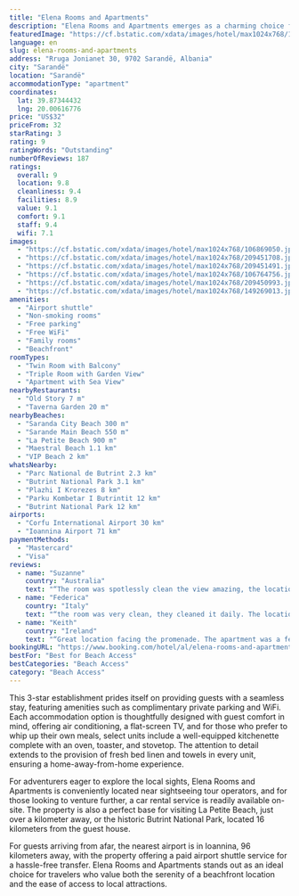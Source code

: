 ```yaml
---
title: "Elena Rooms and Apartments"
description: "Elena Rooms and Apartments emerges as a charming choice for travelers seeking comfort and convenience in Sarandë."
featuredImage: "https://cf.bstatic.com/xdata/images/hotel/max1024x768/106869050.jpg?k=1154d792eb263f2c362556e0827e9a9f65367c422335d75af2028c42dc698913&o=&hp=1"
language: en
slug: elena-rooms-and-apartments
address: "Rruga Jonianet 30, 9702 Sarandë, Albania"
city: "Sarandë"
location: "Sarandë"
accommodationType: "apartment"
coordinates:
  lat: 39.87344432
  lng: 20.00616776
price: "US$32"
priceFrom: 32
starRating: 3
rating: 9
ratingWords: "Outstanding"
numberOfReviews: 187
ratings:
  overall: 9
  location: 9.8
  cleanliness: 9.4
  facilities: 8.9
  value: 9.1
  comfort: 9.1
  staff: 9.4
  wifi: 7.1
images:
  - "https://cf.bstatic.com/xdata/images/hotel/max1024x768/106869050.jpg?k=1154d792eb263f2c362556e0827e9a9f65367c422335d75af2028c42dc698913&o=&hp=1"
  - "https://cf.bstatic.com/xdata/images/hotel/max1024x768/209451708.jpg?k=7129a84fbc3500adc7e8dad9d1c3fa2cfb735a09bc882198436faf4f7eaa107b&o=&hp=1"
  - "https://cf.bstatic.com/xdata/images/hotel/max1024x768/209451491.jpg?k=7eaf63abcf150756f2531d7cd86cab987a873cb08fa45103308c314da4403660&o=&hp=1"
  - "https://cf.bstatic.com/xdata/images/hotel/max1024x768/106764756.jpg?k=dab2c3133f9ba01cfbbf2d71546f9212ea8b586494fb41b673be2bb46eb943f2&o=&hp=1"
  - "https://cf.bstatic.com/xdata/images/hotel/max1024x768/209450993.jpg?k=7cd71298ce6ff42e9efdca137801589ecb458fab4d2f08c6cbb9de9e0d236cbb&o=&hp=1"
  - "https://cf.bstatic.com/xdata/images/hotel/max1024x768/149269013.jpg?k=5b98a8a229352f9838144fb78530c56e1c73888d59562d2a54a67c52c010ca3d&o=&hp=1"
amenities:
  - "Airport shuttle"
  - "Non-smoking rooms"
  - "Free parking"
  - "Free WiFi"
  - "Family rooms"
  - "Beachfront"
roomTypes:
  - "Twin Room with Balcony"
  - "Triple Room with Garden View"
  - "Apartment with Sea View"
nearbyRestaurants:
  - "Old Story 7 m"
  - "Taverna Garden 20 m"
nearbyBeaches:
  - "Saranda City Beach 300 m"
  - "Sarande Main Beach 550 m"
  - "La Petite Beach 900 m"
  - "Maestral Beach 1.1 km"
  - "VIP Beach 2 km"
whatsNearby:
  - "Parc National de Butrint 2.3 km"
  - "Butrint National Park 3.1 km"
  - "Plazhi I Krorezes 8 km"
  - "Parku Kombetar I Butrintit 12 km"
  - "Butrint National Park 12 km"
airports:
  - "Corfu International Airport 30 km"
  - "Ioannina Airport 71 km"
paymentMethods:
  - "Mastercard"
  - "Visa"
reviews:
  - name: "Suzanne"
    country: "Australia"
    text: "“The room was spotlessly clean the view amazing, the location to the port and bus terminal, cafes restaurants and public beach were all perfect.”"
  - name: "Federica"
    country: "Italy"
    text: "“the room was very clean, they cleaned it daily. The location it’s perfect if you want to visit Saranda because it’s right in front of the seafront”"
  - name: "Keith"
    country: "Ireland"
    text: "“Great location facing the promenade. The apartment was a few floors up so there was a good view of the sea'”"
bookingURL: "https://www.booking.com/hotel/al/elena-rooms-and-apartments-sarande.en-gb.html?aid=8035640"
bestFor: "Best for Beach Access"
bestCategories: "Beach Access"
category: "Beach Access"
---
```


This 3-star establishment prides itself on providing guests with a seamless stay, featuring amenities such as complimentary private parking and WiFi. Each accommodation option is thoughtfully designed with guest comfort in mind, offering air conditioning, a flat-screen TV, and for those who prefer to whip up their own meals, select units include a well-equipped kitchenette complete with an oven, toaster, and stovetop. The attention to detail extends to the provision of fresh bed linen and towels in every unit, ensuring a home-away-from-home experience.

For adventurers eager to explore the local sights, Elena Rooms and Apartments is conveniently located near sightseeing tour operators, and for those looking to venture further, a car rental service is readily available on-site. The property is also a perfect base for visiting La Petite Beach, just over a kilometer away, or the historic Butrint National Park, located 16 kilometers from the guest house.

For guests arriving from afar, the nearest airport is in Ioannina, 96 kilometers away, with the property offering a paid airport shuttle service for a hassle-free transfer. Elena Rooms and Apartments stands out as an ideal choice for travelers who value both the serenity of a beachfront location and the ease of access to local attractions.